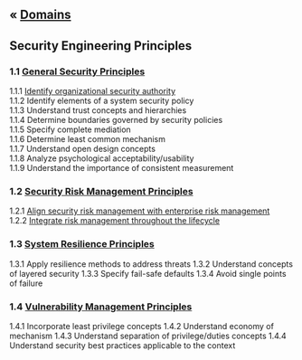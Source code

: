 &laquo; [Domains](../index.md)
---
## Security Engineering Principles

### 1.1 [General Security Principles](task-1.1.md)
1.1.1  [Identify organizational security authority](task-1.1.md#111)  
1.1.2  Identify elements of a system security policy  
1.1.3 Understand trust concepts and hierarchies  
1.1.4 Determine boundaries governed by security policies  
1.1.5 Specify complete mediation  
1.1.6 Determine least common mechanism  
1.1.7 Understand open design concepts  
1.1.8 Analyze psychological acceptability/usability  
1.1.9 Understand the importance of consistent measurement  

### 1.2 [Security Risk Management Principles](task-1.2.md)
1.2.1  [Align security risk management with enterprise risk management][121]  
1.2.2  [Integrate risk management throughout the lifecycle][122]

### 1.3 [System Resilience Principles](task-1.3.md)
1.3.1  Apply resilience methods to address threats
1.3.2  Understand concepts of layered security
1.3.3  Specify fail-safe defaults
1.3.4  Avoid single points of failure

### 1.4 [Vulnerability Management Principles](task-1.4.md)
1.4.1  Incorporate least privilege concepts
1.4.2  Understand economy of mechanism
1.4.3  Understand separation of privilege/duties concepts
1.4.4  Understand security best practices applicable to the context

[121]: task-1.2.md#121-align-security-risk-management-with-enterprise-risk-management
[122]:(task-1.2.md#122-integrate-risk-management-throughout-the-lifecycle)
<!--stackedit_data:
eyJoaXN0b3J5IjpbODUyNzQ5NjE4LDEwMjAxNTczMDUsLTE4MD
Q4ODg2MTksMjMzNTY5MjAsLTE4MTY1MTgyMjQsMTU2MjgzMzA0
OSwtMTY3MjAxODEwOCwxMTc4MDA0NzU0LC0xODE2NTE4MjI0LC
05Njg5MDI0ODIsMTUyNzQ0NTM5MywxNTI3NDQ1MzkzLDE3NjI0
NDkxMTFdfQ==
-->